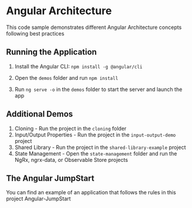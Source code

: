# Angular Architecture

This code sample demonstrates different Angular Architecture concepts following best practices

## Running the Application

1. Install the Angular CLI: `npm install -g @angular/cli`

1. Open the `demos` folder and run `npm install`

1. Run `ng serve -o` in the `demos` folder to start the server and launch the app

## Additional Demos

1. Cloning - Run the project in the `cloning` folder
1. Input/Output Properties - Run the project in the `input-output-demo` project
1. Shared Library - Run the project in the `shared-library-example` project
1. State Management - Open the `state-management` folder and run the NgRx, ngrx-data, or Observable Store projects

## The Angular JumpStart

You can find an example of an application that follows the rules in this  project Angular-JumpStart
